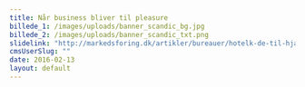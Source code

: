 ```yaml
---
title: Når business bliver til pleasure
billede_1: /images/uploads/banner_scandic_bg.jpg
billede_2: /images/uploads/banner_scandic_txt.png
slidelink: "http://markedsforing.dk/artikler/bureauer/hotelk-de-til-hjaltelin-stahl"
cmsUserSlug: ""
date: 2016-02-13 
layout: default
---
```


